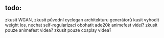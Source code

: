 ## todo:
zkusit WGAN, zkusit původní cyclegan architekturu generátorů
kusit vyhodit weight los, nechat self-regularizaci
obohatit ade20k animefest videi? 
zkusit pouze animefest videa?
zkusit pouze cosplay videa?